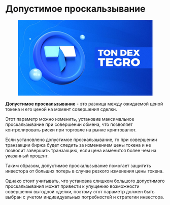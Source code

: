 # Допустимое проскальзывание

<figure><img src="../../.gitbook/assets/image (1).png" alt=""><figcaption></figcaption></figure>

**Допустимое проскальзывание** - это разница между ожидаемой ценой токена и его ценой на момент совершения сделки.&#x20;

Этот параметр можно изменить, установив максимальное проскальзывание при совершении обмена, что позволяет контролировать риски при торговле на рынке криптовалют.

Если установлено допустимое проскальзывание, то при совершении транзакции биржа будет следить за изменением цены токена и не позволит завершить транзакцию, если цена изменится более чем на указанный процент.&#x20;

Таким образом, допустимое проскальзывание помогает защитить инвестора от больших потерь в случае резкого изменения цены токена.

Однако стоит учитывать, что установка слишком большого допустимого проскальзывания может привести к упущению возможности совершения выгодной сделки, поэтому этот параметр должен быть выбран с учетом индивидуальных потребностей и стратегии инвестора.
